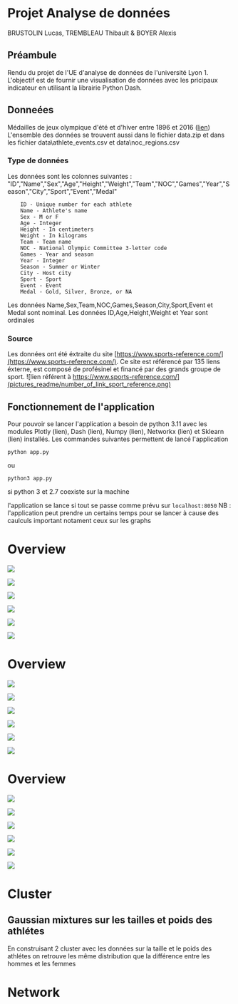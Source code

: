 # Projet Analyse de données
BRUSTOLIN Lucas, TREMBLEAU Thibault & BOYER Alexis

## Préambule
Rendu du projet de l'UE d'analyse de données de l'université Lyon 1. L'objectif est de fournir une visualisation de données avec les pricipaux indicateur en utilisant la librairie Python Dash.

## Donneées
Médailles de jeux olympique d'été et d'hiver entre 1896 et 2016 ([lien](https://www.kaggle.com/datasets/heesoo37/120-years-of-olympic-history-athletes-and-results/data))
L'ensemble des données se trouvent aussi dans le fichier data.zip et dans les fichier data\athlete_events.csv et data\noc_regions.csv

### Type de données
Les données sont les colonnes suivantes : "ID","Name","Sex","Age","Height","Weight","Team","NOC","Games","Year","Season","City","Sport","Event","Medal"
```
    ID - Unique number for each athlete
    Name - Athlete's name
    Sex - M or F
    Age - Integer
    Height - In centimeters
    Weight - In kilograms
    Team - Team name
    NOC - National Olympic Committee 3-letter code
    Games - Year and season
    Year - Integer
    Season - Summer or Winter
    City - Host city
    Sport - Sport
    Event - Event
    Medal - Gold, Silver, Bronze, or NA
```

Les données Name,Sex,Team,NOC,Games,Season,City,Sport,Event et Medal sont nominal.
Les données ID,Age,Height,Weight et Year sont ordinales

### Source
Les données ont été éxtraite du site [https://www.sports-reference.com/](https://www.sports-reference.com/).
Ce site est référencé par 135 liens éxterne, est composé de profésinel et financé par des grands groupe de sport.
![lien référent à https://www.sports-reference.com/](pictures_readme/number_of_link_sport_reference.png)

## Fonctionnement de l'application

Pour pouvoir se lancer l'application a besoin de python 3.11 avec les modules Plotly (lien), Dash (lien), Numpy (lien), Networkx (lien) et Sklearn (lien) installés.
Les commandes suivantes permettent de lancé l'application
```
python app.py
```
ou
```
python3 app.py
```
si python 3 et 2.7 coexiste sur la machine

l'application se lance si tout se passe comme prévu sur `localhost:8050`
NB : l'application peut prendre un certains temps pour se lancer à cause des caulculs important notament ceux sur les graphs

# Overview

![](pictures_readme/overview/Medals_by_nations.png)

![](pictures_readme/overview/Mens_medals_by_nation.png)

![](pictures_readme/overview/Womens_medals_by_nation.png)

![](pictures_readme/overview/Number_of_men_and_women_over_time.png)

![](pictures_readme/overview/height_evolution.png)

![](pictures_readme/overview/weight_evolution.png)

# Overview

![](pictures_readme/overview/Medals_by_nations.png)

![](pictures_readme/overview/Mens_medals_by_nation.png)

![](pictures_readme/overview/Womens_medals_by_nation.png)

![](pictures_readme/overview/Number_of_men_and_women_over_time.png)

![](pictures_readme/overview/height_evolution.png)

![](pictures_readme/overview/weight_evolution.png)

# Overview

![](pictures_readme/overview/Medals_by_nations.png)

![](pictures_readme/overview/Mens_medals_by_nation.png)

![](pictures_readme/overview/Womens_medals_by_nation.png)

![](pictures_readme/overview/Number_of_men_and_women_over_time.png)

![](pictures_readme/overview/height_evolution.png)

![](pictures_readme/overview/weight_evolution.png)

# Cluster

## Gaussian mixtures sur les tailles et poids des athlétes 
En construisant 2 cluster avec les données sur la taille et le poids des athlétes on retrouve les même distribution que la différence entre les hommes et les femmes

# Network
